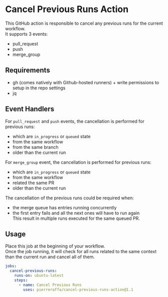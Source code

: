 # Cancel Previous Runs Action 

This GitHub action is responsible to cancel any previous runs for the current workflow.  
It supports 3 events:  
- pull_request  
- push  
- merge_group  

## Requirements
- gh (comes natively with Github-hosted runners) + write permissions to setup in the repo settings
- jq

## Event Handlers

For `pull_request` and `push` events, the cancellation is performed for previous runs:  
- which are `in_progress` or `queued` state
- from the same workflow
- from the same branch
- older than the current run

For `merge_group` event, the cancellation is performed for previous runs:  
- which are `in_progress` or `queued` state
- from the same workflow
- related the same PR 
- older than the current run

The cancellation of the previous runs could be required when:
- the merge queue has entries running concurrently  
- the first entry fails and all the next ones will have to run again  
This result in multiple runs executed for the same queued PR.  

## Usage
Place this job at the beginning of your workflow.  
Once the job running, it will check for all runs related to the same context than the current run and cancel all of them.  

```yaml
jobs:
  cancel-previous-runs:
    runs-on: ubuntu-latest
    steps:
      - name: Cancel Previous Runs
        uses: pierreraffa/cancel-previous-runs-action@1.1
```